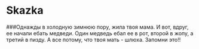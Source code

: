 # Skazka
###Однажды в холодную зимнюю пору, жила твоя мама. И вот, вдруг, ее начали ебать медведи. Один медведь ебал ее в рот, второй в жопу, а третий в пизду. А все потому, что твоя мать - шлюха. Запомни это!!
